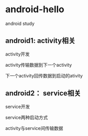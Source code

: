 # android-hello
android study

## android1: activity相关

activity开发

activity传输数据到下一个activity

下一个activity回传数据到启动的ativity

## android2： service相关

service开发

service两种启动方式

activity与service间传输数据
